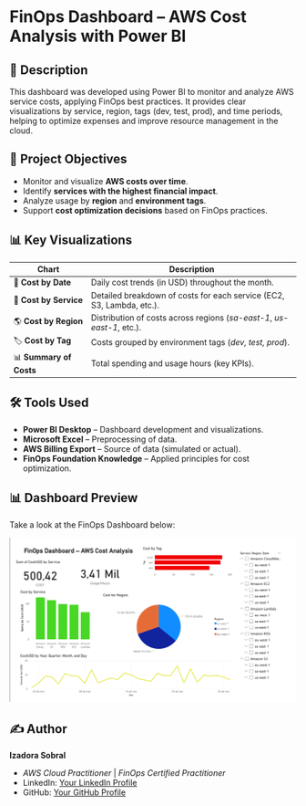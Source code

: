 # FinOps Dashboard – AWS Cost Analysis with Power BI

## 📄 Description
This dashboard was developed using Power BI to monitor and analyze AWS service costs, applying FinOps best practices. It provides clear visualizations by service, region, tags (dev, test, prod), and time periods, helping to optimize expenses and improve resource management in the cloud.

## 🎯 Project Objectives
- Monitor and visualize **AWS costs over time**.
- Identify **services with the highest financial impact**.
- Analyze usage by **region** and **environment tags**.
- Support **cost optimization decisions** based on FinOps practices.

## 📊 Key Visualizations
| **Chart**                | **Description**                                                         |
|--------------------------|-------------------------------------------------------------------------|
| 📅 **Cost by Date**       | Daily cost trends (in USD) throughout the month.                       |
| 🔧 **Cost by Service**    | Detailed breakdown of costs for each service (EC2, S3, Lambda, etc.).  |
| 🌎 **Cost by Region**     | Distribution of costs across regions (*sa-east-1*, *us-east-1*, etc.). |
| 🏷 **Cost by Tag**         | Costs grouped by environment tags (*dev, test, prod*).                 |
| 📊 **Summary of Costs**   | Total spending and usage hours (key KPIs).                             |

## 🛠 Tools Used
- **Power BI Desktop** – Dashboard development and visualizations.
- **Microsoft Excel** – Preprocessing of data.
- **AWS Billing Export** – Source of data (simulated or actual).
- **FinOps Foundation Knowledge** – Applied principles for cost optimization.

## 📊 Dashboard Preview
Take a look at the FinOps Dashboard below:

![Dashboard Preview](images/dashboard-preview.png)

## ✍️ Author
**Izadora Sobral**  
- *AWS Cloud Practitioner* | *FinOps Certified Practitioner*  
- LinkedIn: [Your LinkedIn Profile](https://www.linkedin.com)  
- GitHub: [Your GitHub Profile](https://github.com)  
